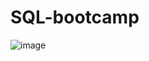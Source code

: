 # SQL-bootcamp
![image](https://github.com/nooosmoking/SQL-bootcamp/assets/119113189/0a1a6bb8-1905-4dfc-b5cd-046e8e3345bb)
